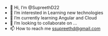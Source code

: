- 👋 Hi, I’m @SupreethD22
- 👀 I’m interested in Learning new technologies
- 🌱 I’m currently learning Angular and Cloud
- 💞️ I’m looking to collaborate on ...
- 📫 How to reach me ssupreethd@gmail.com

<!---
SupreethD22/SupreethD22 is a ✨ special ✨ repository because its `README.md` (this file) appears on your GitHub profile.
You can click the Preview link to take a look at your changes.
--->

